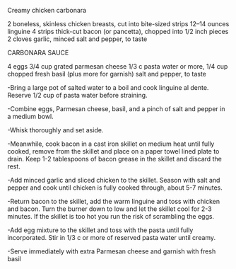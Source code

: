 







Creamy chicken carbonara

2 boneless, skinless chicken breasts, cut into bite-sized strips 12–14 ounces linguine 4 strips thick-cut bacon (or pancetta), chopped into 1/2 inch pieces 2 cloves garlic, minced salt and pepper, to taste

CARBONARA SAUCE

4 eggs 3/4 cup grated parmesan cheese 1/3 c pasta water or more, 1/4 cup chopped fresh basil (plus more for garnish) salt and pepper, to taste

-Bring a large pot of salted water to a boil and cook linguine al dente. Reserve 1/2 cup of pasta water before straining.

-Combine eggs, Parmesan cheese, basil, and a pinch of salt and pepper in a medium bowl.

-Whisk thoroughly and set aside.

-Meanwhile, cook bacon in a cast iron skillet on medium heat until fully cooked, remove from the skillet and place on a paper towel lined plate to drain. Keep 1-2 tablespoons of bacon grease in the skillet and discard the rest.

-Add minced garlic and sliced chicken to the skillet. Season with salt and pepper and cook until chicken is fully cooked through, about 5-7 minutes.

-Return bacon to the skillet, add the warm linguine and toss with chicken and bacon. Turn the burner down to low and let the skillet cool for 2-3 minutes. If the skillet is too hot you run the risk of scrambling the eggs.

-Add egg mixture to the skillet and toss with the pasta until fully incorporated. Stir in 1/3 c or more of reserved pasta water until creamy.

-Serve immediately with extra Parmesan cheese and garnish with fresh basil